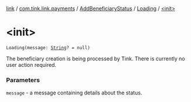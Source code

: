 [link](../../../index.md) / [com.tink.link.payments](../../index.md) / [AddBeneficiaryStatus](../index.md) / [Loading](index.md) / [&lt;init&gt;](./-init-.md)

# &lt;init&gt;

`Loading(message: `[`String`](https://kotlinlang.org/api/latest/jvm/stdlib/kotlin/-string/index.html)`? = null)`

The beneficiary creation is being processed by Tink. There is currently no user action
required.

### Parameters

`message` - a message containing details about the status.